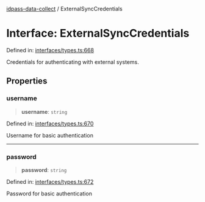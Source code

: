 [idpass-data-collect](../index.md) / ExternalSyncCredentials

# Interface: ExternalSyncCredentials

Defined in: [interfaces/types.ts:668](https://github.com/idpass/idpass-data-collect/blob/main/packages/datacollect/src/interfaces/types.ts#L668)

Credentials for authenticating with external systems.

## Properties

### username

> **username**: `string`

Defined in: [interfaces/types.ts:670](https://github.com/idpass/idpass-data-collect/blob/main/packages/datacollect/src/interfaces/types.ts#L670)

Username for basic authentication

***

### password

> **password**: `string`

Defined in: [interfaces/types.ts:672](https://github.com/idpass/idpass-data-collect/blob/main/packages/datacollect/src/interfaces/types.ts#L672)

Password for basic authentication
